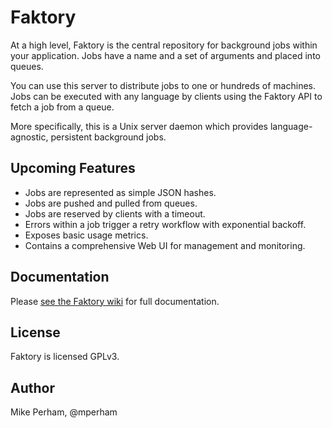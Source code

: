 # Faktory

At a high level, Faktory is the central repository for background jobs
within your application. Jobs have a name and a set of
arguments and placed into queues.

You can use this server to distribute jobs to one or hundreds of
machines.  Jobs can be executed with any language by clients using
the Faktory API to fetch a job from a queue.

More specifically, this is a Unix server daemon which provides
language-agnostic, persistent background jobs.

## Upcoming Features

- Jobs are represented as simple JSON hashes.
- Jobs are pushed and pulled from queues.
- Jobs are reserved by clients with a timeout.
- Errors within a job trigger a retry workflow with exponential backoff.
- Exposes basic usage metrics.
- Contains a comprehensive Web UI for management and monitoring.

## Documentation

Please [see the Faktory wiki](https://github.com/mperham/faktory/wiki) for full documentation.

## License

Faktory is licensed GPLv3.

## Author

Mike Perham, @mperham
